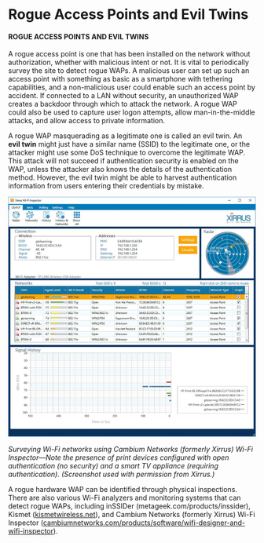 # Rogue Access Points and Evil Twins

#### ROGUE ACCESS POINTS AND EVIL TWINS

A rogue access point is one that has been installed on the network without authorization, whether with malicious intent or not. It is vital to periodically survey the site to detect rogue WAPs. A malicious user can set up such an access point with something as basic as a smartphone with tethering capabilities, and a non-malicious user could enable such an access point by accident. If connected to a LAN without security, an unauthorized WAP creates a backdoor through which to attack the network. A rogue WAP could also be used to capture user logon attempts, allow man-in-the-middle attacks, and allow access to private information.

A rogue WAP masquerading as a legitimate one is called an evil twin. An **evil twin** might just have a similar name (SSID) to the legitimate one, or the attacker might use some DoS technique to overcome the legitimate WAP. This attack will not succeed if authentication security is enabled on the WAP, unless the attacker also knows the details of the authentication method. However, the evil twin might be able to harvest authentication information from users entering their credentials by mistake.

![](./img/rogue.jpg)

_Surveying Wi-Fi networks using Cambium Networks (formerly Xirrus) Wi-Fi Inspector—Note the presence of print devices configured with open authentication (no security) and a smart TV appliance (requiring authentication). (Screenshot used with permission from Xirrus.)_

A rogue hardware WAP can be identified through physical inspections. There are also various Wi-Fi analyzers and monitoring systems that can detect rogue WAPs, including inSSIDer (metageek.com/products/inssider), Kismet ([kismetwireless.net](https://course.adinusa.id/sections/rogue-access-points-and-evil-twins)), and Cambium Networks (formerly Xirrus) Wi-Fi Inspector ([cambiumnetworks.com/products/software/wifi-designer-and-wifi-inspector](https://course.adinusa.id/sections/rogue-access-points-and-evil-twins)).